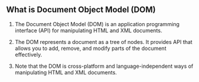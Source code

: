 ## What is Document Object Model (DOM)


1. The Document Object Model (DOM) is an application programming interface (API) for manipulating HTML and XML documents.

2. The DOM represents a document as a tree of nodes. It provides API that allows you to add, remove, and modify parts of the document effectively.

3. Note that the DOM is cross-platform and language-independent ways of manipulating HTML and XML documents.